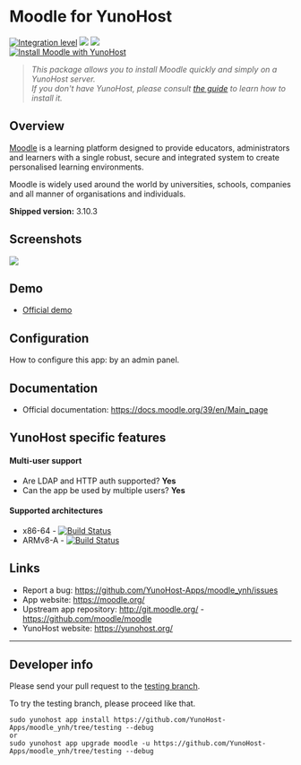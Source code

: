 # Moodle for YunoHost

[![Integration level](https://dash.yunohost.org/integration/moodle.svg)](https://dash.yunohost.org/appci/app/moodle) ![](https://ci-apps.yunohost.org/ci/badges/moodle.status.svg) ![](https://ci-apps.yunohost.org/ci/badges/moodle.maintain.svg)  
[![Install Moodle with YunoHost](https://install-app.yunohost.org/install-with-yunohost.svg)](https://install-app.yunohost.org/?app=moodle)

> *This package allows you to install Moodle quickly and simply on a YunoHost server.  
If you don't have YunoHost, please consult [the guide](https://yunohost.org/#/install) to learn how to install it.*

## Overview
[Moodle](https://moodle.org) is a learning platform designed to provide educators, administrators and learners with a single robust, secure and integrated system to create personalised learning environments.

Moodle is widely used around the world by universities, schools, companies and all manner of organisations and individuals.

**Shipped version:** 3.10.3

## Screenshots

![](https://upload.wikimedia.org/wikipedia/commons/3/36/Moodle_2.0_on_Firefox_4.0.png)

## Demo

* [Official demo](https://sandbox.moodledemo.net/)

## Configuration

How to configure this app: by an admin panel.

## Documentation

 * Official documentation: https://docs.moodle.org/39/en/Main_page

## YunoHost specific features

#### Multi-user support

* Are LDAP and HTTP auth supported? **Yes** 
* Can the app be used by multiple users? **Yes**

#### Supported architectures

* x86-64 - [![Build Status](https://ci-apps.yunohost.org/ci/logs/moodle%20%28Apps%29.svg)](https://ci-apps.yunohost.org/ci/apps/moodle/)
* ARMv8-A - [![Build Status](https://ci-apps-arm.yunohost.org/ci/logs/moodle%20%28Apps%29.svg)](https://ci-apps-arm.yunohost.org/ci/apps/moodle/)

## Links

 * Report a bug: https://github.com/YunoHost-Apps/moodle_ynh/issues
 * App website: https://moodle.org/
 * Upstream app repository: http://git.moodle.org/ - https://github.com/moodle/moodle 
 * YunoHost website: https://yunohost.org/

---

## Developer info

Please send your pull request to the [testing branch](https://github.com/YunoHost-Apps/moodle_ynh/tree/testing).

To try the testing branch, please proceed like that.
```
sudo yunohost app install https://github.com/YunoHost-Apps/moodle_ynh/tree/testing --debug
or
sudo yunohost app upgrade moodle -u https://github.com/YunoHost-Apps/moodle_ynh/tree/testing --debug
```
